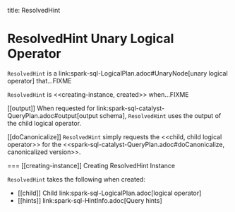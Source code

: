 title: ResolvedHint

# ResolvedHint Unary Logical Operator

`ResolvedHint` is a link:spark-sql-LogicalPlan.adoc#UnaryNode[unary logical operator] that...FIXME

`ResolvedHint` is <<creating-instance, created>> when...FIXME

[[output]]
When requested for link:spark-sql-catalyst-QueryPlan.adoc#output[output schema], `ResolvedHint` uses the output of the child logical operator.

[[doCanonicalize]]
`ResolvedHint` simply requests the <<child, child logical operator>> for the <<spark-sql-catalyst-QueryPlan.adoc#doCanonicalize, canonicalized version>>.

=== [[creating-instance]] Creating ResolvedHint Instance

`ResolvedHint` takes the following when created:

* [[child]] Child link:spark-sql-LogicalPlan.adoc[logical operator]
* [[hints]] link:spark-sql-HintInfo.adoc[Query hints]
